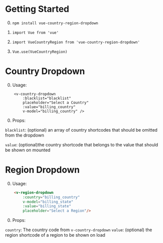 # Getting Started


0. ```npm install vue-country-region-dropdown```

0. ```import Vue from 'vue' ```
0. ```import VueCountryRegion from 'vue-country-region-dropdown'```
0. ```Vue.use(VueCountryRegion)```



# Country Dropdown
0. Usage:

```vue
    <v-country-dropdown
        :blacklist="blacklist"
        placeholder="Select a Country"
        :value="billing_country"
        v-model="billing_country" /> 
```

0. Props:

`blacklist`: (optional) an array of country shortcodes that should be omitted from the dropdown

`value`: (optional)the country shortcode that belongs to the value that should be shown on mounted

# Region Dropdown
0. Usage:

```html
    <v-region-dropdown
        :country="billing_country"
        v-model="billing_state"
        :value="billing_state"
        placeholder="Select a Region"/>
```

0. Props:

`country`: The country code from `v-country-dropdown`
`value`: (optional) the region shortcode of a region to be shown on load




